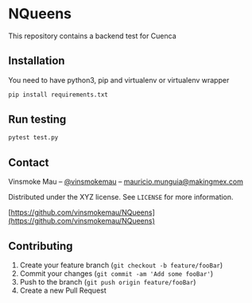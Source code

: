 # NQueens

This repository contains a backend test for Cuenca

## Installation
You need to have python3, pip and virtualenv or virtualenv wrapper
```sh
pip install requirements.txt
```

## Run testing

```sh
pytest test.py
```

## Contact

Vinsmoke Mau – [@vinsmokemau](https://twitter.com/vinsmokemau) – mauricio.munguia@makingmex.com

Distributed under the XYZ license. See ``LICENSE`` for more information.

[https://github.com/vinsmokemau/NQueens](https://github.com/vinsmokemau/NQueens)

## Contributing

1. Create your feature branch (`git checkout -b feature/fooBar`)
2. Commit your changes (`git commit -am 'Add some fooBar'`)
3. Push to the branch (`git push origin feature/fooBar`)
4. Create a new Pull Request
